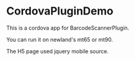# CordovaPluginDemo
This is a cordova app for BarcodeScannerPlugin.

You can run it on newland's mt65 or mt90.

The H5 page used jquery mobile source.
